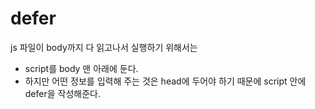 # defer

js 파일이 body까지 다 읽고나서 실행하기 위해서는 
- script를 body 맨 아래에 둔다.
- 하지만 어떤 정보를 입력해 주는 것은 head에 두어야 하기 때문에 script 안에 defer을 작성해준다.
